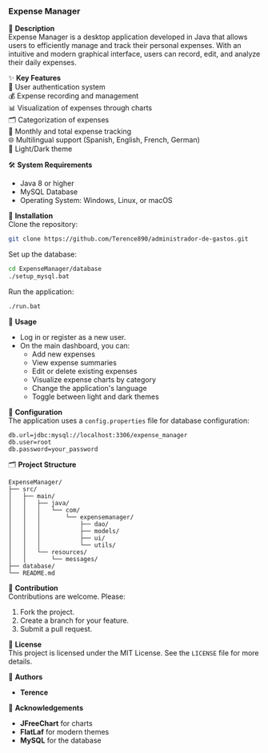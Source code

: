 ### **Expense Manager**  
📝 **Description**  
Expense Manager is a desktop application developed in Java that allows users to efficiently manage and track their personal expenses. With an intuitive and modern graphical interface, users can record, edit, and analyze their daily expenses.  

✨ **Key Features**  
👤 User authentication system  
💰 Expense recording and management  
📊 Visualization of expenses through charts  
🗂️ Categorization of expenses  
📅 Monthly and total expense tracking  
🌐 Multilingual support (Spanish, English, French, German)  
🎨 Light/Dark theme  

🛠️ **System Requirements**  
- Java 8 or higher  
- MySQL Database  
- Operating System: Windows, Linux, or macOS  

🚀 **Installation**  
Clone the repository:  
```bash
git clone https://github.com/Terence890/administrador-de-gastos.git
```
Set up the database:  
```bash
cd ExpenseManager/database  
./setup_mysql.bat  
```
Run the application:  
```bash
./run.bat  
```

📱 **Usage**  
- Log in or register as a new user.  
- On the main dashboard, you can:  
  - Add new expenses  
  - View expense summaries  
  - Edit or delete existing expenses  
  - Visualize expense charts by category  
  - Change the application's language  
  - Toggle between light and dark themes  

🔧 **Configuration**  
The application uses a `config.properties` file for database configuration:  
```properties
db.url=jdbc:mysql://localhost:3306/expense_manager  
db.user=root  
db.password=your_password  
```

🗂️ **Project Structure**  
```
ExpenseManager/  
├── src/  
│   ├── main/  
│   │   ├── java/  
│   │   │   └── com/  
│   │   │       └── expensemanager/  
│   │   │           ├── dao/  
│   │   │           ├── models/  
│   │   │           ├── ui/  
│   │   │           └── utils/  
│   │   └── resources/  
│   │       └── messages/  
├── database/  
└── README.md  
```

🤝 **Contribution**  
Contributions are welcome. Please:  
1. Fork the project.  
2. Create a branch for your feature.  
3. Submit a pull request.  

📄 **License**  
This project is licensed under the MIT License. See the `LICENSE` file for more details.  

👥 **Authors**  
- **Terence**  

🙏 **Acknowledgements**  
- **JFreeChart** for charts  
- **FlatLaf** for modern themes  
- **MySQL** for the database  
